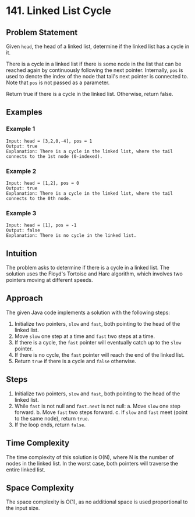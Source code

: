 # 141. Linked List Cycle

## Problem Statement
Given `head`, the head of a linked list, determine if the linked list has a cycle in it.

There is a cycle in a linked list if there is some node in the list that can be reached again by continuously following the next pointer. Internally, `pos` is used to denote the index of the node that tail's next pointer is connected to. Note that `pos` is not passed as a parameter.

Return true if there is a cycle in the linked list. Otherwise, return false.

## Examples
### Example 1
```plaintext
Input: head = [3,2,0,-4], pos = 1
Output: true
Explanation: There is a cycle in the linked list, where the tail connects to the 1st node (0-indexed).
```

### Example 2
```plaintext
Input: head = [1,2], pos = 0
Output: true
Explanation: There is a cycle in the linked list, where the tail connects to the 0th node.
```

### Example 3
```plaintext
Input: head = [1], pos = -1
Output: false
Explanation: There is no cycle in the linked list.
```

## Intuition
The problem asks to determine if there is a cycle in a linked list. The solution uses the Floyd's Tortoise and Hare algorithm, which involves two pointers moving at different speeds.

## Approach
The given Java code implements a solution with the following steps:
1. Initialize two pointers, `slow` and `fast`, both pointing to the head of the linked list.
2. Move `slow` one step at a time and `fast` two steps at a time.
3. If there is a cycle, the `fast` pointer will eventually catch up to the `slow` pointer.
4. If there is no cycle, the `fast` pointer will reach the end of the linked list.
5. Return `true` if there is a cycle and `false` otherwise.

## Steps
1. Initialize two pointers, `slow` and `fast`, both pointing to the head of the linked list.
2. While `fast` is not null and `fast.next` is not null:
    a. Move `slow` one step forward.
    b. Move `fast` two steps forward.
    c. If `slow` and `fast` meet (point to the same node), return `true`.
3. If the loop ends, return `false`.

## Time Complexity
The time complexity of this solution is O(N), where N is the number of nodes in the linked list. In the worst case, both pointers will traverse the entire linked list.

## Space Complexity
The space complexity is O(1), as no additional space is used proportional to the input size.


